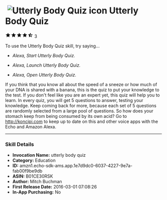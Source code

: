 # &nbsp;<img src="https://github.com/dale3h/alexa-skills-list/raw/master/skills/utterly-body-quiz/B01CE30RSK/app_icon" alt="Utterly Body Quiz icon" width="36"> Utterly Body Quiz
![4.5 stars](../../../images/ic_star_black_18dp_1x.png)![4.5 stars](../../../images/ic_star_black_18dp_1x.png)![4.5 stars](../../../images/ic_star_black_18dp_1x.png)![4.5 stars](../../../images/ic_star_black_18dp_1x.png)![4.5 stars](../../../images/ic_star_half_black_18dp_1x.png) 3

To use the Utterly Body Quiz skill, try saying...

* *Alexa, Start Utterly Body Quiz.*

* *Alexa, Launch Utterly Body Quiz.*

* *Alexa, Open Utterly Body Quiz.*

If you think that you know all about the speed of a sneeze or how much of your DNA is shared with a banana, this is the quiz to put your knowledge to the test. If you don't feel like you are an expert yet, this quiz will help you to learn.
In every quiz, you will get 5 questions to answer, testing your knowledge. Keep coming back for more, because each set of 5 questions are randomly selected from a large pool of questions.
So how does your stomach keep from being consumed by its own acid?
Go to http://koncipi.com to keep up to date on this and other voice apps with the Echo and Amazon Alexa.

***

### Skill Details

* **Invocation Name:** utterly body quiz
* **Category:** Education
* **ID:** amzn1.echo-sdk-ams.app.1e7d9dc0-6037-4227-9e7a-fab00f9be9db
* **ASIN:** B01CE30RSK
* **Author:** Mitch Buchman
* **First Release Date:** 2016-03-01 07:08:26
* **In-App Purchasing:** No
